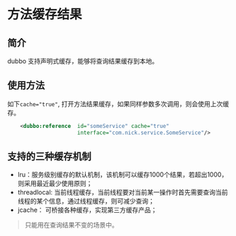 # 方法缓存结果


## 简介

dubbo 支持声明式缓存，能够将查询结果缓存到本地。


## 使用方法

如下``cache="true"``, 打开方法结果缓存，如果同样参数多次调用，则会使用上次缓存。 

```xml
    <dubbo:reference  id="someService" cache="true"
                      interface="com.nick.service.SomeService"/>
```

## 支持的三种缓存机制

* lru：服务级别缓存的默认机制，该机制可以缓存1000个结果，若超出1000，则采用最近最少使用原则；
* threadlocal: 当前线程缓存，当前线程要对当前某一操作时首先需要查询当前线程的某个信息，通过线程缓存，则可减少查询；
* jcache： 可桥接各种缓存，实现第三方缓存产品；


> 只能用在查询结果不变的场景中。

